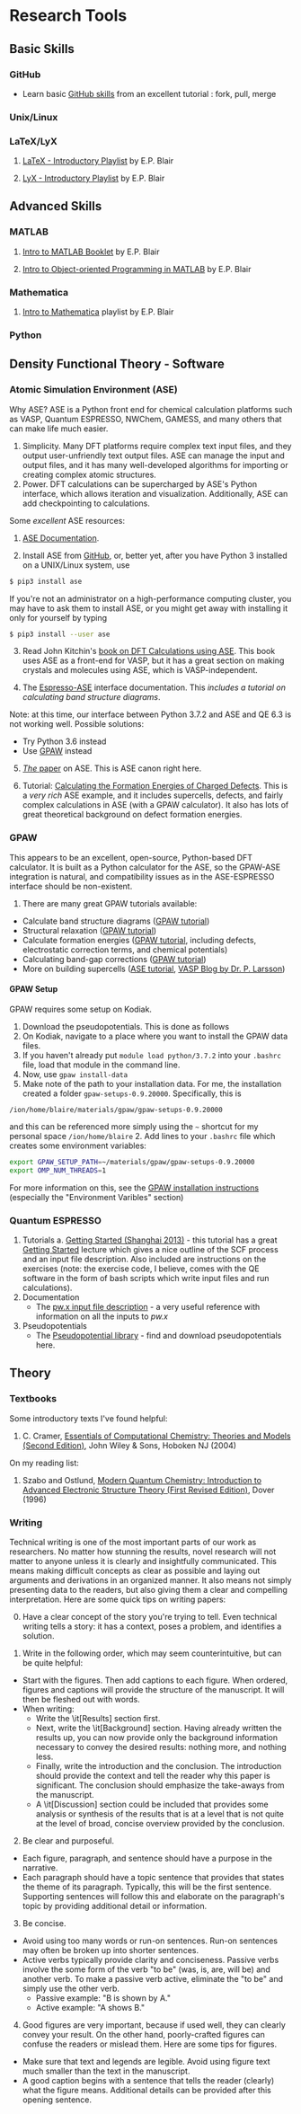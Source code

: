 # Research Tools

## Basic Skills

### GitHub
- Learn basic [GitHub skills](https://guides.github.com/activities/hello-world/) from an excellent tutorial : fork, pull, merge

### Unix/Linux

### LaTeX/LyX

1. [LaTeX - Introductory Playlist](https://www.youtube.com/playlist?list=PLSnC4a32tFDpvPrKNEpu1VYQ5PR55QXy0) by E.P. Blair

2. [LyX - Introductory Playlist](https://www.youtube.com/playlist?list=PLSnC4a32tFDrVdmLsQVkAwY5TtOvj83FU) by E.P. Blair


## Advanced Skills

### MATLAB

1. [Intro to MATLAB Booklet](https://github.com/enriquepacis/MATLABIntro) by E.P. Blair

2. [Intro to Object-oriented Programming in MATLAB](https://github.com/enriquepacis/MATLAB_OOP_booklet) by E.P. Blair

### Mathematica

1. [Intro to Mathematica](https://www.youtube.com/watch?v=IQBT29jXLGg&list=PLSnC4a32tFDqBNVkr_1BfIPTXQreWExOu) playlist by E.P. Blair

### Python

## Density Functional Theory - Software

### Atomic Simulation Environment (ASE)

Why ASE? ASE is a Python front end for chemical calculation platforms such as VASP, Quantum ESPRESSO, NWChem, GAMESS, and many others that can make life much easier.
1. Simplicity. Many DFT platforms require complex text input files, and they output user-unfriendly text output files. ASE can manage the input and output files, and it has many well-developed algorithms for importing or creating complex atomic structures.
2. Power. DFT calculations can be supercharged by ASE's Python interface, which allows iteration and visualization. Additionally, ASE can add checkpointing to calculations.

Some *excellent* ASE resources:
1. [ASE Documentation](https://wiki.fysik.dtu.dk/ase/).

2. Install ASE from [GitHub](https://gitlab.com/ase/ase), or, better yet, after you have Python 3 installed on a UNIX/Linux system, use
```bash
$ pip3 install ase
```

If you're not an administrator on a high-performance computing cluster, you may have to ask them to install ASE, or you might get away with installing it only for yourself by typing
```bash
$ pip3 install --user ase
```

3. Read John Kitchin's [book on DFT Calculations using ASE](https://github.com/jkitchin/dft-book). This book uses ASE as a front-end for VASP, but it has a great section on making crystals and molecules using ASE, which is VASP-independent.

4. The [Espresso-ASE](https://wiki.fysik.dtu.dk/ase/ase/calculators/espresso.html) interface documentation. This *includes a tutorial on calculating band structure diagrams*.

Note: at this time, our interface between Python 3.7.2 and ASE and QE 6.3 is not working well. Possible solutions:
- Try Python 3.6 instead
- Use [GPAW](https://wiki.fysik.dtu.dk/gpaw/index.html) instead

5. [*The* paper](https://iopscience.iop.org/article/10.1088/1361-648X/aa680e) on ASE. This is ASE canon right here.

6. Tutorial: [Calculating the Formation Energies of Charged Defects](https://wiki.fysik.dtu.dk/gpaw/tutorials/defects/defects.html). This is a *very rich* ASE example, and it includes supercells, defects, and fairly complex calculations in ASE (with a GPAW calculator). It also has lots of great theoretical background on defect formation energies.

### GPAW

This appears to be an excellent, open-source, Python-based DFT calculator. It is built as a Python calculator for the ASE, so the GPAW-ASE integration is natural, and compatibility issues as in the ASE-ESPRESSO interface should be non-existent.

1. There are many great GPAW tutorials available:

- Calculate band structure diagrams ([GPAW tutorial](https://wiki.fysik.dtu.dk/gpaw/exercises/band_structure/bands.html))
- Structural relaxation ([GPAW tutorial](https://wiki.fysik.dtu.dk/gpaw/tutorials/H2/optimization.html))
- Calculate formation energies ([GPAW tutorial](https://wiki.fysik.dtu.dk/gpaw/tutorials/defects/defects.html), including defects, electrostatic correction terms, and chemical potentials)
- Calculating band-gap corrections ([GPAW tutorial](https://wiki.fysik.dtu.dk/gpaw/exercises/gw/gw.html))
- More on building supercells ([ASE tutorial](https://wiki.fysik.dtu.dk/ase/tutorials/defects/defects.html), [VASP Blog by Dr. P. Larsson](https://www.nsc.liu.se/~pla/blog/2013/02/26/vaspsupercells/))
  
#### GPAW Setup

GPAW requires some setup on Kodiak.
1. Download the pseudopotentials. This is done as follows
  1. On Kodiak, navigate to a place where you want to install the GPAW data files.
  2. If you haven't already put ```module load python/3.7.2``` into your ```.bashrc``` file, load that module in the command line.
  3. Now, use ```gpaw install-data```
  4. Make note of the path to your installation data. For me, the installation created a folder ```gpaw-setups-0.9.20000```. Specifically, this is
  ```
  /ion/home/blaire/materials/gpaw/gpaw-setups-0.9.20000
  ```
and this can be referenced more simply using the ```~``` shortcut for my personal space ```/ion/home/blaire```
2. Add lines to your ```.bashrc``` file which creates some environment variables:
```bash
export GPAW_SETUP_PATH=~/materials/gpaw/gpaw-setups-0.9.20000
export OMP_NUM_THREADS=1
```
For more information on this, see the [GPAW installation instructions](https://wiki.fysik.dtu.dk/gpaw/install.html) (especially the "Environment Varibles" section)

### Quantum ESPRESSO

1. Tutorials
  a. [Getting Started (Shanghai 2013)](https://www.quantum-espresso.org/resources/tutorials/shanghai-2013) - this tutorial has a great [Getting Started](https://www.quantum-espresso.org/resources/tutorials/shanghai-2013/getting-started/lecture1.pdf) lecture which gives a nice outline of the SCF process and an input file description. Also included are instructions on the exercises (note: the exercise code, I believe, comes with the QE software in the form of bash scripts which write input files and run calculations).
2. Documentation
   - The [pw.x input file description](https://www.quantum-espresso.org/Doc/INPUT_PW.html) - a very useful reference with information on all the inputs to *pw.x*
3. Pseudopotentials
   - The [Pseudopotential library](https://www.quantum-espresso.org/pseudopotentials) - find and download pseudopotentials here.


## Theory

### Textbooks

Some introductory texts I've found helpful:
1. C. Cramer, [Essentials of Computational Chemistry: Theories and Models (Second Edition)](https://www.amazon.com/Essentials-Computational-Chemistry-Theories-Models/dp/0470091827), John Wiley & Sons, Hoboken NJ (2004)

On my reading list:
1. Szabo and Ostlund, [Modern Quantum Chemistry: Introduction to Advanced Electronic Structure Theory (First Revised Edition)](https://www.amazon.com/Modern-Quantum-Chemistry-Introduction-Electronic/dp/0486691861), Dover (1996)


### Writing
Technical writing is one of the most important parts of our work as researchers. No matter how stunning the results, novel research will not matter to anyone unless it is clearly and insightfully communicated. This means making difficult concepts as clear as possible and laying out arguments and derivations in an organized manner. It also means not simply presenting data to the readers, but also giving them a clear and compelling interpretation. Here are some quick tips on writing papers:

0. Have a clear concept of the story you're trying to tell. Even technical writing tells a story: it has a context, poses a problem, and identifies a solution.

1. Write in the following order, which may seem counterintuitive, but can be quite helpful:
- Start with the figures. Then add captions to each figure. When ordered, figures and captions will provide the structure of the manuscript. It will then be fleshed out with words.
- When writing:
  - Write the \it[Results] section first.
  - Next, write the \it[Background] section. Having already written the results up, you can now provide only the background information necessary to convey the desired results: nothing more, and nothing less.
  - Finally, write the introduction and the conclusion. The introduction should provide the context and tell the reader why this paper is significant. The conclusion should emphasize the take-aways from the manuscript.
  - A \it[Discussion] section could be included that provides some analysis or synthesis of the results that is at a level that is not quite at the level of broad, concise overview provided by the conclusion.
 
2. Be clear and purposeful.
 - Each figure, paragraph, and sentence should have a purpose in the narrative.
 - Each paragraph should have a topic sentence that provides that states the theme of its paragraph. Typically, this will be the first sentence. Supporting sentences will follow this and elaborate on the paragraph's topic by providing additional detail or information.
 
3. Be concise.
 - Avoid using too many words or run-on sentences. Run-on sentences may often be broken up into shorter sentences.
 - Active verbs typically provide clarity and conciseness. Passive verbs involve the some form of the verb "to be" (was, is, are, will be) and another verb. To make a passive verb active, eliminate the "to be" and simply use the other verb.
   - Passive example: "B is shown by A."
   - Active example: "A shows B."
   
4. Good figures are very important, because if used well, they can clearly convey your result. On the other hand, poorly-crafted figures can confuse the readers or mislead them. Here are some tips for figures.
 - Make sure that text and legends are legible. Avoid using figure text much smaller than the text in the manuscript.
 - A good caption begins with a sentence that tells the reader (clearly) what the figure means. Additional details can be provided after this opening sentence.


